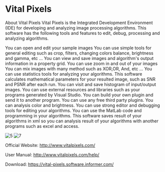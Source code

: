 # Vital Pixels

About Vital 
Pixels
Vital Pixels is the Integrated Development Environment (IDE) for developing and analyzing image processing algorithms. This software has the following tools and features to edit, debug, processing and analyzing algorithms.

You can open and edit your sample images
You can use simple tools for general editing such as crop, filters, changing colors balance, brightness and gamma, etc …
You can view and save images and algorithm's output information in a property grid.
You can use zoom in and out of your images
You can mix images with many method such as XOR,OR, And, etc …
You can use statistics tools for analyzing your algorithms.
This software calculates mathematical parameters for your resulted image, such as SNR and PSNR after each run.
You can visit and save histogram of input/output images.
You can use external resources and libraries such as your programs generated by Visual Studio.
You can build your own plugin and send it to another program.
You can use any free third party plugins.
You can analysis color and brightness.
You can use strong editor and debugging tools for editing your algorithms.
You can use the MatLab code and programming in your algorithms.
This software saves result of your algorithms in xml so you can analysis result of your algorithms with another programs such as excel and access.

 ![5](https://user-images.githubusercontent.com/42954705/126932027-0be34930-5e0e-4e8f-a82d-a801708d7c27.jpg)
![7](https://user-images.githubusercontent.com/42954705/126932089-445fbc0f-b7dd-4a5a-879c-8c108ed624ed.jpg)

Official Website: http://www.vitalpixels.com/

User Manual: http://www.vitalpixels.com/help/

Download: https://vital-pixels.software.informer.com/

